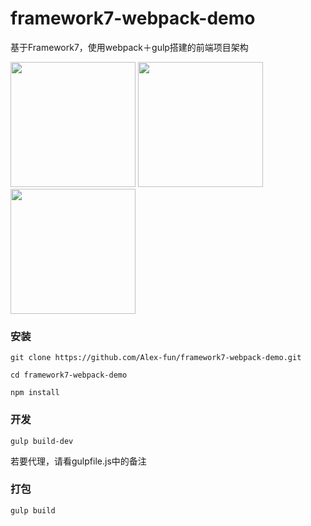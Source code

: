 # framework7-webpack-demo
基于Framework7，使用webpack＋gulp搭建的前端项目架构

<img src="https://dn-cnode.qbox.me/Fu44IoUfqROsv9ITU0yBeo68fkdN" width="200">
<img src="https://dn-cnode.qbox.me/FggySaifXShKXx-Rp9c5gxh6Gox0" width="200">
<img src="https://dn-cnode.qbox.me/FgrJYveNB9B9-V-6IQs4P4RVIsFe" width="200">

### 安装
```
git clone https://github.com/Alex-fun/framework7-webpack-demo.git

cd framework7-webpack-demo

npm install 

```

### 开发

```
gulp build-dev
```

若要代理，请看gulpfile.js中的备注


### 打包

```
gulp build
```
